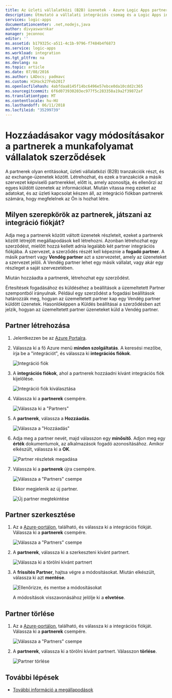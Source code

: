 ```yaml
---
title: Az üzleti vállalatközi (B2B) üzenetek - Azure Logic Apps partnerek létrehozása |} Microsoft Docs
description: Útmutató a vállalati integrációs csomag és a Logic Apps integrációs fiókjába partnerek hozzáadása
services: logic-apps
documentationcenter: .net,nodejs,java
author: divyaswarnkar
manager: jeconnoc
editor: ''
ms.assetid: b179325c-a511-4c1b-9796-f7484b4f6873
ms.service: logic-apps
ms.workload: integration
ms.tgt_pltfrm: na
ms.devlang: na
ms.topic: article
ms.date: 07/08/2016
ms.author: LADocs; padmavc
ms.custom: H1Hack27Feb2017
ms.openlocfilehash: 4abfdaa8145f14bc6496e57ebce0da10cdd2c365
ms.sourcegitcommit: 6f6d073930203ec977f5c283358a19a2f39872af
ms.translationtype: MT
ms.contentlocale: hu-HU
ms.lasthandoff: 06/11/2018
ms.locfileid: "35299739"
---
```

# <a name="add-or-update-partners-in-business-to-business-agreements-in-your-workflow"></a>Hozzáadásakor vagy módosításakor a partnerek a munkafolyamat vállalatok szerződések

A partnerek olyan entitásokat, üzleti vállalatközi (B2B) tranzakciók részt, és az exchange-üzenetek között. Létrehozhat, és ezek a tranzakciók a másik szervezet képviselő partnerekkel, előtt is, amely azonosítja, és ellenőrzi az egyes küldött üzenetek az információkat. Miután vitassa meg ezeket az adatokat, és az üzleti kapcsolat készen áll, az integráció fiókban partnerek számára, hogy megfelelnek az Ön is hozhat létre.

## <a name="what-roles-do-partners-play-in-your-integration-account"></a>Milyen szerepkörök az partnerek, játszani az integráció fiókját?

Adja meg a partnerek között váltott üzenetek részleteit, ezeket a partnerek között létrejött megállapodások kell létrehozni. Azonban létrehozhat egy szerződést, mielőtt hozzá kellett adnia legalább két partner integrációs fiókjába. A szervezet, a szerződés részét kell képeznie a **fogadó partner**. A másik partnert vagy **Vendég partner** azt a szervezetet, amely az üzeneteket a szervezet jelöli. A Vendég partner lehet egy másik vállalat, vagy akár egy részleget a saját szervezetében.

Miután hozzáadta a partnerek, létrehozhat egy szerződést.

Értesítések fogadásához és küldéséhez a beállítások a üzemeltetett Partner szempontból irányulnak. Például egy szerződést a fogadási beállítások határozzák meg, hogyan az üzemeltetett partner kap egy Vendég partner küldött üzenetek. Hasonlóképpen a Küldés beállításai a szerződésben azt jelzik, hogyan az üzemeltetett partner üzeneteket küld a Vendég partner.

## <a name="create-partner"></a>Partner létrehozása

1. Jelentkezzen be az [Azure Portalra](https://portal.azure.com).

2. Válassza ki a fő Azure menü **minden szolgáltatás**. A keresési mezőbe, írja be a "integrációt", és válassza ki **integrációs fiókok**.

   ![Integráció fiók](./media/logic-apps-enterprise-integration-partners/account-1.png)

3. A **integrációs fiókok**, ahol a partnerek hozzáadni kívánt integrációs fiók kijelölése.

   ![Integráció fiók kiválasztása](./media/logic-apps-enterprise-integration-partners/account-2.png)

4. Válassza ki a **partnerek** csempére.

   ![Válassza ki a "Partners"](./media/logic-apps-enterprise-integration-partners/partner-1.png)

5. A **partnerek**, válassza a **Hozzáadás**.

   ![Válassza a "Hozzáadás"](./media/logic-apps-enterprise-integration-partners/partner-2.png)

6. Adja meg a partner nevét, majd válasszon egy **minősítő**. Adjon meg egy **érték** dokumentumok, az alkalmazások fogadó azonosításához. Amikor elkészült, válassza ki a **OK**.

   ![Partner részletek megadása](./media/logic-apps-enterprise-integration-partners/partner-3.png)

7. Válassza ki a **partnerek** újra csempére.

   ![Válassza a "Partners" csempe](./media/logic-apps-enterprise-integration-partners/partner-5.png)

   Ekkor megjelenik az új partner. 

   ![Új partner megtekintése](./media/logic-apps-enterprise-integration-partners/partner-6.png)

## <a name="edit-partner"></a>Partner szerkesztése

1. Az a [Azure-portálon](https://portal.azure.com), található, és válassza ki a integrációs fiókját. Válassza ki a **partnerek** csempére.

   ![Válassza a "Partners" csempe](./media/logic-apps-enterprise-integration-partners/edit.png)

2. A **partnerek**, válassza ki a szerkeszteni kívánt partnert.

   ![Válassza ki a törölni kívánt partnert](./media/logic-apps-enterprise-integration-partners/edit-1.png)

3. A **frissítés Partner**, hajtsa végre a módosításokat.
Miután elkészült, válassza ki azt **mentése**. 

   ![Ellenőrizze, és mentse a módosításokat](./media/logic-apps-enterprise-integration-partners/edit-2.png)

   A módosítások visszavonásához jelölje ki a **elvetése**.

## <a name="delete-partner"></a>Partner törlése

1. Az a [Azure-portálon](https://portal.azure.com), található, és válassza ki a integrációs fiókját. Válassza ki a **partnerek** csempére.

   ![Válassza a "Partners" csempe](./media/logic-apps-enterprise-integration-partners/delete.png)

2. A **partnerek**, válassza ki a törölni kívánt partnert.
Válasszon **törlése**.

   ![Partner törlése](./media/logic-apps-enterprise-integration-partners/delete-1.png)

## <a name="next-steps"></a>További lépések

* [További információ a megállapodások](../logic-apps/logic-apps-enterprise-integration-agreements.md "vállalati integrációs megállapodások ismertetése")  

